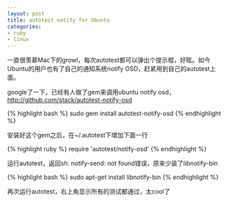 ```yaml
---
layout: post
title: autotest notify for Ubuntu
categories:
- ruby
- linux
---
```

一直很羡慕Mac下的growl，每次autotest都可以弹出个提示框，好眩。如今Ubuntu的用户也有了自己的通知系统notify OSD，赶紧用到自己的autotest上面。

google了一下，已经有人做了gem来调用ubuntu notify osd，http://github.com/stack/autotest-notify-osd

{% highlight bash %}
sudo gem install autotest-notify-osd
{% endhighlight %}

安装好这个gem之后，在~/.autotest下增加下面一行

{% highlight ruby %}
require 'autotest/notify-osd'
{% endhighlight %}

运行autotest，返回sh: notify-send: not found错误，原来少装了libnotify-bin

{% highlight bash %}
sudo apt-get install libnotify-bin
{% endhighlight %}

再次运行autotest，右上角显示所有的测试都通过，太cool了

